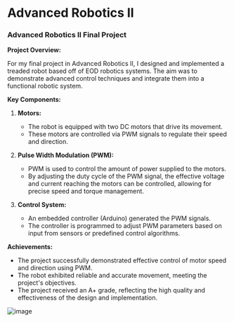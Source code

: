 # Advanced Robotics II
### Advanced Robotics II Final Project

**Project Overview:**

For my final project in Advanced Robotics II, I designed and implemented a treaded robot based off of EOD robotics systems. The aim was to demonstrate advanced control techniques and integrate them into a functional robotic system.

**Key Components:**

1. **Motors:** 
   - The robot is equipped with two DC motors that drive its movement.
   - These motors are controlled via PWM signals to regulate their speed and direction.

2. **Pulse Width Modulation (PWM):**
   - PWM is used to control the amount of power supplied to the motors.
   - By adjusting the duty cycle of the PWM signal, the effective voltage and current reaching the motors can be controlled, allowing for precise speed and torque management.

3. **Control System:**
   - An embedded controller (Arduino) generated the PWM signals.
   - The controller is programmed to adjust PWM parameters based on input from sensors or predefined control algorithms.
     
**Achievements:**

- The project successfully demonstrated effective control of motor speed and direction using PWM.
- The robot exhibited reliable and accurate movement, meeting the project's objectives.
- The project received an A+ grade, reflecting the high quality and effectiveness of the design and implementation.

![image](https://github.com/user-attachments/assets/c0f92886-9e90-4c9f-82f3-f37f920f4e25)

